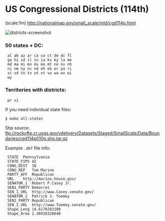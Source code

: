 # US Congressional Districts (114th)
(scale:1m) http://nationalmap.gov/small_scale/mld/cgd114p.html

![districts-screenshot](https://cloud.githubusercontent.com/assets/425966/18412803/15f923a8-7766-11e6-9007-7eb0eb58e079.png)

### 50 states + DC:
```
 al ak az ar ca co ct de dc fl
 ga hi id il in ia ks ky la me
 md ma mi mn ms mo mt ne nv nh
 nj nm ny nc nd oh ok or pa ri
 sc sd tn tx ut vt va wa wv wi
 wy
```
### Territories with districts:
```
 pr vi
```

If you need individual state files:
```
$ make all-states
```

Shp source: ftp://rockyftp.cr.usgs.gov/vdelivery/Datasets/Staged/SmallScale/Data/Boundaries/cgd114p010g.shp.tar.gz

Example `.dbf` file info:
```
 STATE	Pennsylvania
 STATE_FIPS	42
 CONG_DIST	10
 CONG_REP	Tom Marino
 PARTY_AFF	Republican
 URL	http://marino.house.gov/
 SENATOR_1	Robert P.Casey Jr.
 SEN1_PARTY	Democrat
 SEN_1_URL	http://www.Casey.senate.gov/
 SENATOR_2	Patrick J. Toomey
 SEN2_PARTY	Republican
 SEN_2_URL	http://www.Toomey.senate.gov/
 Shape_Leng	14.6170283108
 Shape_Area	2.36918328648
```
